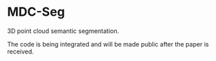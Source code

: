 # MDC-Seg
3D point cloud semantic segmentation.

The code is being integrated and will be made public after the paper is received.
